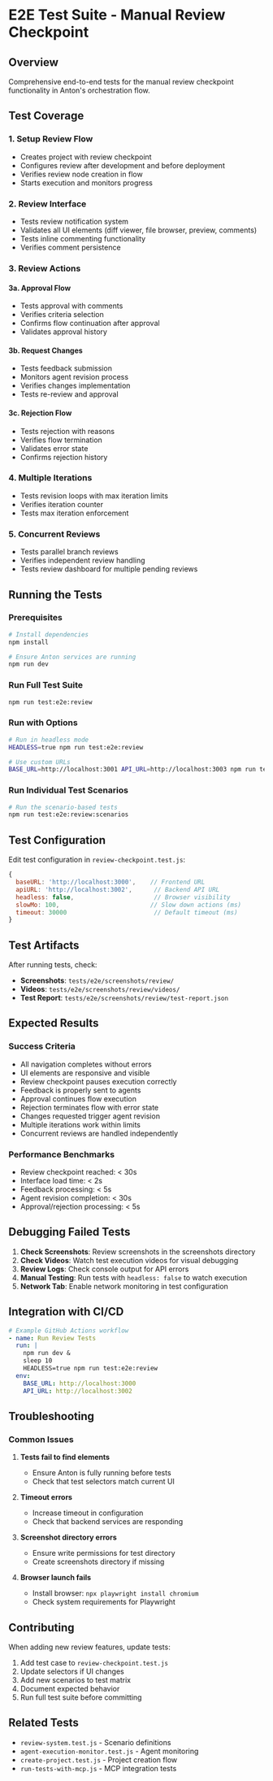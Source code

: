 # E2E Test Suite - Manual Review Checkpoint

## Overview
Comprehensive end-to-end tests for the manual review checkpoint functionality in Anton's orchestration flow.

## Test Coverage

### 1. Setup Review Flow
- Creates project with review checkpoint
- Configures review after development and before deployment
- Verifies review node creation in flow
- Starts execution and monitors progress

### 2. Review Interface
- Tests review notification system
- Validates all UI elements (diff viewer, file browser, preview, comments)
- Tests inline commenting functionality
- Verifies comment persistence

### 3. Review Actions

#### 3a. Approval Flow
- Tests approval with comments
- Verifies criteria selection
- Confirms flow continuation after approval
- Validates approval history

#### 3b. Request Changes
- Tests feedback submission
- Monitors agent revision process
- Verifies changes implementation
- Tests re-review and approval

#### 3c. Rejection Flow
- Tests rejection with reasons
- Verifies flow termination
- Validates error state
- Confirms rejection history

### 4. Multiple Iterations
- Tests revision loops with max iteration limits
- Verifies iteration counter
- Tests max iteration enforcement

### 5. Concurrent Reviews
- Tests parallel branch reviews
- Verifies independent review handling
- Tests review dashboard for multiple pending reviews

## Running the Tests

### Prerequisites
```bash
# Install dependencies
npm install

# Ensure Anton services are running
npm run dev
```

### Run Full Test Suite
```bash
npm run test:e2e:review
```

### Run with Options
```bash
# Run in headless mode
HEADLESS=true npm run test:e2e:review

# Use custom URLs
BASE_URL=http://localhost:3001 API_URL=http://localhost:3003 npm run test:e2e:review
```

### Run Individual Test Scenarios
```bash
# Run the scenario-based tests
npm run test:e2e:review:scenarios
```

## Test Configuration

Edit test configuration in `review-checkpoint.test.js`:

```javascript
{
  baseURL: 'http://localhost:3000',    // Frontend URL
  apiURL: 'http://localhost:3002',      // Backend API URL
  headless: false,                      // Browser visibility
  slowMo: 100,                         // Slow down actions (ms)
  timeout: 30000                        // Default timeout (ms)
}
```

## Test Artifacts

After running tests, check:

- **Screenshots**: `tests/e2e/screenshots/review/`
- **Videos**: `tests/e2e/screenshots/review/videos/`
- **Test Report**: `tests/e2e/screenshots/review/test-report.json`

## Expected Results

### Success Criteria
- All navigation completes without errors
- UI elements are responsive and visible
- Review checkpoint pauses execution correctly
- Feedback is properly sent to agents
- Approval continues flow execution
- Rejection terminates flow with error state
- Changes requested trigger agent revision
- Multiple iterations work within limits
- Concurrent reviews are handled independently

### Performance Benchmarks
- Review checkpoint reached: < 30s
- Interface load time: < 2s
- Feedback processing: < 5s
- Agent revision completion: < 30s
- Approval/rejection processing: < 5s

## Debugging Failed Tests

1. **Check Screenshots**: Review screenshots in the screenshots directory
2. **Check Videos**: Watch test execution videos for visual debugging
3. **Review Logs**: Check console output for API errors
4. **Manual Testing**: Run tests with `headless: false` to watch execution
5. **Network Tab**: Enable network monitoring in test configuration

## Integration with CI/CD

```yaml
# Example GitHub Actions workflow
- name: Run Review Tests
  run: |
    npm run dev &
    sleep 10
    HEADLESS=true npm run test:e2e:review
  env:
    BASE_URL: http://localhost:3000
    API_URL: http://localhost:3002
```

## Troubleshooting

### Common Issues

1. **Tests fail to find elements**
   - Ensure Anton is fully running before tests
   - Check that test selectors match current UI

2. **Timeout errors**
   - Increase timeout in configuration
   - Check that backend services are responding

3. **Screenshot directory errors**
   - Ensure write permissions for test directory
   - Create screenshots directory if missing

4. **Browser launch fails**
   - Install browser: `npx playwright install chromium`
   - Check system requirements for Playwright

## Contributing

When adding new review features, update tests:

1. Add test case to `review-checkpoint.test.js`
2. Update selectors if UI changes
3. Add new scenarios to test matrix
4. Document expected behavior
5. Run full test suite before committing

## Related Tests

- `review-system.test.js` - Scenario definitions
- `agent-execution-monitor.test.js` - Agent monitoring
- `create-project.test.js` - Project creation flow
- `run-tests-with-mcp.js` - MCP integration tests